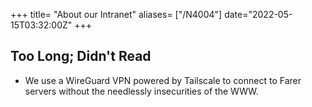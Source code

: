 +++
title= "About our Intranet"
aliases= ["/N4004"]
date="2022-05-15T03:32:00Z"
+++

## Too Long; Didn't Read
- We use a WireGuard VPN powered by Tailscale to connect to Farer servers without the needlessly insecurities of the WWW.  

